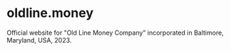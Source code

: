 # oldline.money

Official website for "Old Line Money Company" incorporated in Baltimore, Maryland, USA, 2023. 
